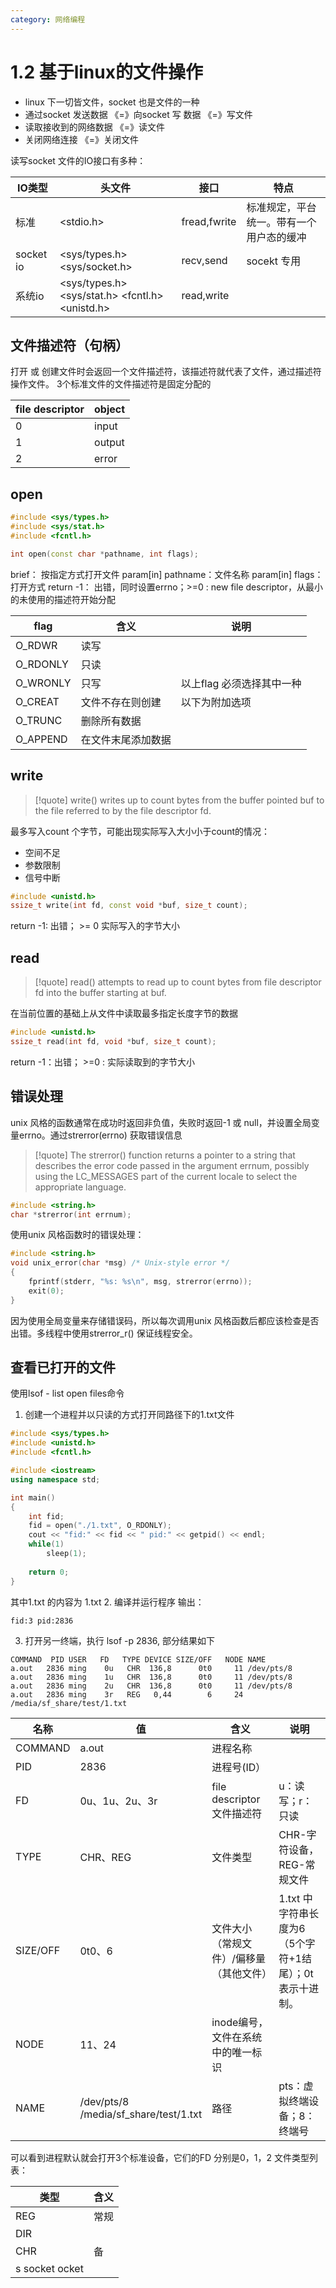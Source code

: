```yaml
---
category: 网络编程
---
```


# 1.2 基于linux的文件操作
- linux 下一切皆文件，socket 也是文件的一种
- 通过socket 发送数据 《=》向socket 写 数据 《=》写文件
- 读取接收到的网络数据 《=》读文件
- 关闭网络连接 《=》关闭文件

读写socket 文件的IO接口有多种：

| IO类型      | 头文件                                             | 接口           | 特点                   |
| --------- | ----------------------------------------------- | ------------ | -------------------- |
| 标准        | <stdio.h>                                       | fread,fwrite | 标准规定，平台统一。带有一个用户态的缓冲 |
| socket io | <sys/types.h> <sys/socket.h>                    | recv,send    | socekt 专用            |
| 系统io      | <sys/types.h> <sys/stat.h> <fcntl.h> <unistd.h> | read,write   |                      |

## 文件描述符（句柄）
打开 或 创建文件时会返回一个文件描述符，该描述符就代表了文件，通过描述符操作文件。
3个标准文件的文件描述符是固定分配的

| file descriptor | object |
| --------------- | ------ |
| 0               | input  |
| 1               | output |
| 2               | error  |
## open
``` cpp
#include <sys/types.h>
#include <sys/stat.h>
#include <fcntl.h>

int open(const char *pathname, int flags);
```
brief： 按指定方式打开文件
param\[in] pathname：文件名称
param\[in] flags：打开方式
return -1： 出错，同时设置errno；>=0 : new file descriptor，从最小的未使用的描述符开始分配

| flag     | 含义        | 说明              |
| -------- | --------- | --------------- |
| O_RDWR   | 读写        |                 |
| O_RDONLY | 只读        |                 |
| O_WRONLY | 只写        | 以上flag 必须选择其中一种 |
| O_CREAT  | 文件不存在则创建  | 以下为附加选项         |
| O_TRUNC  | 删除所有数据    |                 |
| O_APPEND | 在文件末尾添加数据 |                 |

## write
> [!quote]
>write()  writes  up to count bytes from the buffer pointed buf to the file referred to by the file descriptor fd.

最多写入count 个字节，可能出现实际写入大小小于count的情况：
- 空间不足
- 参数限制
- 信号中断

``` cpp
#include <unistd.h>
ssize_t write(int fd, const void *buf, size_t count);
```

return -1: 出错； >= 0 实际写入的字节大小

## read
>[!quote]
>  read() attempts to read up to count bytes from file descriptor fd into the buffer starting at  buf.

在当前位置的基础上从文件中读取最多指定长度字节的数据
``` cpp
#include <unistd.h>
ssize_t read(int fd, void *buf, size_t count);
```

return -1：出错； >=0 : 实际读取到的字节大小

## 错误处理
unix 风格的函数通常在成功时返回非负值，失败时返回-1 或 null，并设置全局变量errno。通过strerror(errno) 获取错误信息
>[!quote]
>    The strerror() function returns a pointer to a string that describes the error code passed in the argument errnum, possibly using the LC_MESSAGES part of the current locale to select  the appropriate  language. 

``` cpp
#include <string.h>
char *strerror(int errnum);
```

使用unix 风格函数时的错误处理：
``` cpp
#include <string.h>
void unix_error(char *msg) /* Unix-style error */
{
    fprintf(stderr, "%s: %s\n", msg, strerror(errno));
    exit(0);
}
```

因为使用全局变量来存储错误码，所以每次调用unix 风格函数后都应该检查是否出错。多线程中使用strerror_r() 保证线程安全。


## 查看已打开的文件
使用lsof - list open files命令

1. 创建一个进程并以只读的方式打开同路径下的1.txt文件
``` cpp
#include <sys/types.h>
#include <unistd.h>
#include <fcntl.h>

#include <iostream>
using namespace std;

int main()
{
	int fid;
	fid = open("./1.txt", O_RDONLY);
	cout << "fid:" << fid << " pid:" << getpid() << endl;
	while(1)
		sleep(1);
	
	return 0;
}
```
其中1.txt 的内容为 1.txt
2. 编译并运行程序
输出：
``` 
fid:3 pid:2836
```
3. 打开另一终端，执行 lsof -p 2836, 部分结果如下
``` 
COMMAND  PID USER   FD   TYPE DEVICE SIZE/OFF   NODE NAME
a.out   2836 ming    0u   CHR  136,8      0t0     11 /dev/pts/8
a.out   2836 ming    1u   CHR  136,8      0t0     11 /dev/pts/8
a.out   2836 ming    2u   CHR  136,8      0t0     11 /dev/pts/8
a.out   2836 ming    3r   REG   0,44        6     24 /media/sf_share/test/1.txt
```

| 名称       | 值                                        | 含义                   | 说明                                 |
| -------- | ---------------------------------------- | -------------------- | ---------------------------------- |
| COMMAND  | a.out                                    | 进程名称                 |                                    |
| PID      | 2836                                     | 进程号(ID）              |                                    |
| FD       | 0u、1u、2u、3r                              | file descriptor文件描述符 | u：读写；r：只读                          |
| TYPE     | CHR、REG                                  | 文件类型                 | CHR-字符设备，REG-常规文件                  |
| SIZE/OFF | 0t0、6                                    | 文件大小（常规文件）/偏移量（其他文件） | 1.txt 中字符串长度为6（5个字符+1结尾）；0t 表示十进制。 |
| NODE     | 11、24                                    | inode编号，文件在系统中的唯一标识  |                                    |
| NAME     | /dev/pts/8<br>/media/sf_share/test/1.txt | 路径                   | pts：虚拟终端设备；8：终端号                   |

可以看到进程默认就会打开3个标准设备，它们的FD 分别是0，1，2
文件类型列表：

| 类型   | 含义      |
| ---- | ------ |
| REG  | 常规      |
| DIR  |         |
| CHR  |    备    |
| s socket ocket |
